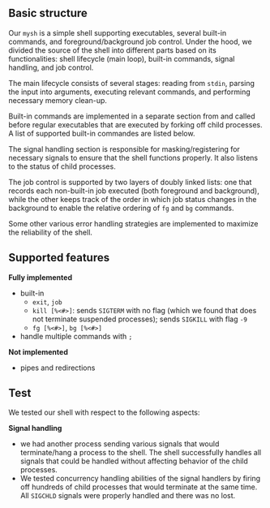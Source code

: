 ## Basic structure

Our `mysh` is a simple shell supporting executables, several
built-in commands, and foreground/background job control. Under the hood,
we divided the source of the shell into different parts based on 
its functionalities: shell lifecycle (main loop), built-in commands, signal handling, 
and job control.

The main lifecycle consists of several stages: reading from `stdin`, 
parsing the input into arguments, executing relevant commands, and 
performing necessary memory clean-up.

Built-in commands are implemented in a separate section from and called before 
regular executables that are executed by forking off child processes. A
list of supported built-in commandes are listed below.

The signal handling section is responsible for masking/registering for
necessary signals to ensure that the shell functions properly. It also listens
to the status of child processes.

The job control is supported by two layers of doubly linked lists: one
that records each non-built-in job executed (both foreground and background), while
the other keeps track of the order in which job status changes in the background to enable
the relative ordering of `fg` and `bg` commands.

Some other various error handling strategies are implemented to maximize
the reliability of the shell.

## Supported features
**Fully implemented**
- built-in
    - `exit`, `job`
    - `kill [%<#>]`: sends `SIGTERM` with no flag (which we found that 
    does not terminate suspended processes); sends `SIGKILL` with flag `-9`
    - `fg [%<#>]`, `bg [%<#>]`
- handle multiple commands with `;`
    
**Not implemented**
- pipes and redirections

## Test

We tested our shell with respect to the following aspects:

**Signal handling**
- we had another process sending various signals that would terminate/hang
a process to the shell. The shell successfully handles all signals
that could be handled without affecting behavior of the child processes.
- We tested concurrency handling abilities of the signal handlers by 
firing off hundreds of child processes that would terminate at the same
time. All `SIGCHLD` signals were properly handled and there was no lost.
